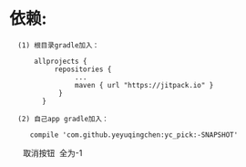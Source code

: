 #  依赖:
   
      (1) 根目录gradle加入：
      
          allprojects {
		       repositories {
		         	...
	         		maven { url "https://jitpack.io" }
        		}
        	}     
                  
      (2) 自己app gradle加入：
      
         compile 'com.github.yeyuqingchen:yc_pick:-SNAPSHOT'
	 
	 
       取消按钮  全为-1
